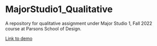 # MajorStudio1_Qualitative
A repository for qualitative assignment under Major Studio 1, Fall 2022 course at Parsons School of Design.

[Link to demo](https://chayanitoey.github.io/MajorStudio1_Qualitative/)
